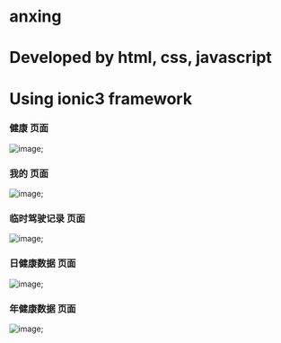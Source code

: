 # anxing
# Developed by html, css, javascript
# Using ionic3 framework
### 健康 页面
![image](https://github.com/yeruibin/anxing/blob/master/phone-images/health.png);
### 我的 页面
![image](https://github.com/yeruibin/anxing/blob/master/phone-images/mine.png);
### 临时驾驶记录 页面
![image](https://github.com/yeruibin/anxing/blob/master/phone-images/temp.png);
### 日健康数据 页面
![image](https://github.com/yeruibin/anxing/blob/master/phone-images/day.png);
### 年健康数据 页面
![image](https://github.com/yeruibin/anxing/blob/master/phone-images/year.png);
